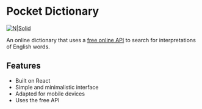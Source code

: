 # Pocket Dictionary

[![N|Solid](https://i.ibb.co/PxTMPJ9/btn.png)](https://cheatsnake.github.io/PocketDictionary)

An online dictionary that uses a [free online API](https://owlbot.info/) to search for interpretations of English words.

## Features

- Built on React
- Simple and minimalistic interface
- Adapted for mobile devices
- Uses the free API
